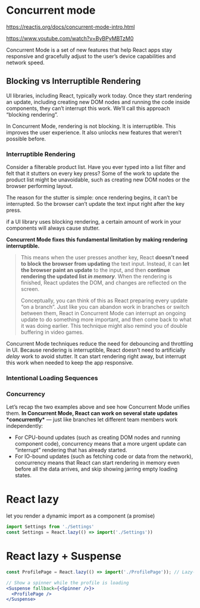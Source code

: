 # Concurrent mode

https://reactjs.org/docs/concurrent-mode-intro.html

https://www.youtube.com/watch?v=ByBPyMBTzM0

Concurrent Mode is a set of new features that help React apps stay responsive and gracefully adjust to the user’s device capabilities and network speed.

## Blocking vs Interruptible Rendering

UI libraries, including React, typically work today. Once they start rendering an update, including creating new DOM nodes and running the code inside components, they can’t interrupt this work. We’ll call this approach “blocking rendering”.

In Concurrent Mode, rendering is not blocking. It is interruptible. This improves the user experience. It also unlocks new features that weren’t possible before. 

### Interruptible Rendering

Consider a filterable product list. Have you ever typed into a list filter and felt that it stutters on every key press? Some of the work to update the product list might be unavoidable, such as creating new DOM nodes or the browser performing layout.

The reason for the stutter is simple: once rendering begins, it can’t be interrupted. So the browser can’t update the text input right after the key press.

if a UI library uses blocking rendering, a certain amount of work in your components will always cause stutter.

**Concurrent Mode fixes this fundamental limitation by making rendering interruptible.**

> This means when the user presses another key, React **doesn’t need to block the browser from updating** the text input. Instead, it can **let the browser paint an update** to the input, and then **continue rendering the updated list *in memory***. When the rendering is finished, React updates the DOM, and changes are reflected on the screen.
>
> Conceptually, you can think of this as React preparing every update “on a branch”. Just like you can abandon work in branches or switch between them, React in Concurrent Mode can interrupt an ongoing update to do something more important, and then come back to what it was doing earlier. This technique might also remind you of double buffering in video games.

Concurrent Mode techniques reduce the need for debouncing and throttling in UI. Because rendering is interruptible, React doesn’t need to artificially *delay* work to avoid stutter. It can start rendering right away, but interrupt this work when needed to keep the app responsive.

### Intentional Loading Sequences

### Concurrency

Let’s recap the two examples above and see how Concurrent Mode unifies them. **In Concurrent Mode, React can work on several state updates \*concurrently\*** — just like branches let different team members work independently:

- For CPU-bound updates (such as creating DOM nodes and running component code), concurrency means that a more urgent update can “interrupt” rendering that has already started.
- For IO-bound updates (such as fetching code or data from the network), concurrency means that React can start rendering in memory even before all the data arrives, and skip showing jarring empty loading states.

# React lazy

let you render a dynamic import as a component (a promise)

```jsx
import Settings from './Settings'
const Settings = React.lazy(() => import('./Settings'))
```

# React lazy + Suspense

```jsx
const ProfilePage = React.lazy(() => import('./ProfilePage')); // Lazy-loaded

// Show a spinner while the profile is loading
<Suspense fallback={<Spinner />}>
  <ProfilePage />
</Suspense>
```

